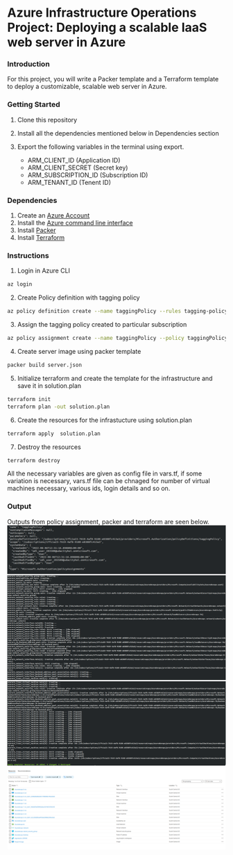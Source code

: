 # Azure Infrastructure Operations Project: Deploying a scalable IaaS web server in Azure

### Introduction
For this project, you will write a Packer template and a Terraform template to deploy a customizable, scalable web server in Azure.

### Getting Started
1. Clone this repository

2. Install all the dependencies mentioned below in Dependencies section

3. Export the following variables in the terminal using export.

   * ARM_CLIENT_ID (Application ID)
   * ARM_CLIENT_SECRET (Secret key)
   * ARM_SUBSCRIPTION_ID (Subscription ID)
   * ARM_TENANT_ID (Tenent ID)


### Dependencies
1. Create an [Azure Account](https://portal.azure.com) 
2. Install the [Azure command line interface](https://docs.microsoft.com/en-us/cli/azure/install-azure-cli?view=azure-cli-latest)
3. Install [Packer](https://www.packer.io/downloads)
4. Install [Terraform](https://www.terraform.io/downloads.html)

### Instructions
1. Login in Azure CLI

``` bash
az login
```

2. Create Policy definition with tagging policy
``` bash
az policy definition create --name taggingPolicy --rules tagging-policy.json
```

3. Assign the tagging policy created to particular subscription
``` bash
az policy assignment create --name taggingPolicy --policy taggingPolicy --scope /subscriptions/xxxxxx
```

4. Create server image using packer template
``` bash
packer build server.json
```
5. Initialize terraform and create the template for the infrastructure and save it in solution.plan
``` bash
terraform init
terraform plan -out solution.plan
```
6. Create the resources for the infrastucture using solution.plan
``` bash
terraform apply  solution.plan
```
7. Destroy the resources
``` bash
terraform destroy
```

All the necessary variables are given as config file in vars.tf, if some variation is necessary, vars.tf file can be chnaged for number of virtual machines necessary, various ids, login details and so on.

### Output
Outputs from policy assignment, packer and terraform are seen below.
![Tagging-Policy](taggingPolicy.png)
![Terraform Output](TerraformApplyOutput1.png)
![Terraform Output](TerraformApplyOutput2.png)
![Terraform resources in Portal](resourceCreatedTerraform.png)